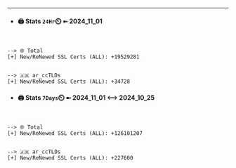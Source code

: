 

---
- #### 🖨️ **Stats** `24Hr`⏲️ ➼ 2024_11_01
```console


--> 🌐 Total
[+] New/ReNewed SSL Certs (ALL): +19529281


--> 🇦🇷 ar_ccTLDs
[+] New/ReNewed SSL Certs (ALL): +34728

```

- #### 🖨️ **Stats** `7Days`⏲️ ➼ 2024_11_01 <--> 2024_10_25
```console


--> 🌐 Total
[+] New/ReNewed SSL Certs (ALL): +126101207


--> 🇦🇷 ar_ccTLDs
[+] New/ReNewed SSL Certs (ALL): +227600

```

